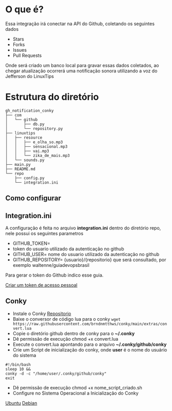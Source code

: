 # O que é?

Essa integração irá conectar na API do Github, coletando os seguintes dados

- Stars
- Forks
- Issues
- Pull Requests

Onde será criado um banco local para gravar essas dados coletados, ao chegar atualização ocorrerá uma notificação sonora utilizando a voz do Jefferson do LinuxTips

# Estrutura do diretório
```
gh_notification_conky
├── com
│   └── github
│       ├── db.py
│       └── repository.py
├── linuxtips
│   ├── resource
│   │   ├── e_olha_so.mp3
│   │   ├── sensacional.mp3
│   │   ├── vai.mp3
│   │   └── zika_de_mais.mp3
│   └── sounds.py
├── main.py
├── README.md
└── repo
    ├── config.py
    └── integration.ini
```

## Como configurar

## Integration.ini

A configuração é feita no arquivo **integration.ini** dentro do diretório repo, nele possui os seguintes parametros

- GITHUB_TOKEN=
- token do usuario utilizado da autenticação no github
- GITHUB_USER=
  nome do usuario utilizado da autenticação no github
- GITHUB_REPOSITORY=
  {usuario}/{repositorio} que será consultado, por exemplo waltenne/guiadevopsbrasil

Para gerar o token do Github indico esse guia.

[Criar um token de acesso pessoal](https://docs.github.com/pt/authentication/keeping-your-account-and-data-secure/creating-a-personal-access-token)

## Conky

- Instale o Conky [Repositorio](https://github.com/brndnmtthws/conky)
- Baixe o conversor de código lua para o conky
  ```wget https://raw.githubusercontent.com/brndnmtthws/conky/main/extras/convert.lua```
- Copie o diretório github dentro de conky para o **~/.conky**
- Dê permissão de execução chmod +x convert.lua
- Execute o convert.lua apontando para o arquivo **~/.conky/github/conky**
- Crie um Script de inicialização do conky, onde **user** é o nome do usuário do sistema

```
#!/bin/bash
sleep 10 &&
conky -d -c "/home/user/.conky/github/conky"
exit
```

- Dê permissão de execução chmod +x nome_script_criado.sh
- Configure no Sistema Operacional a Inicialização do Conky

[Ubuntu](https://ubunlog.com/pt/iniciar-scripts-al-inicio-ubuntu/#:~:text=Para%20isso%20vamos%20Sistema%E2%80%93%3E%20Prefer%C3%AAncias,Ubuntu%20ir%C3%A1%20carregar%20nossos%20scripts.)
[Debian](https://pt.stackoverflow.com/questions/249287/como-executar-comandos-do-shell-na-inicializa%C3%A7%C3%A3o-do-debian)